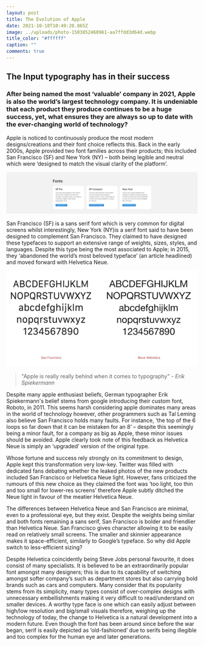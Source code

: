 ```yaml
---
layout: post
title: The Evolution of Apple
date: 2021-10-10T10:49:20.865Z
image: ../uploads/photo-1503852460961-aa7ffdd3d64d.webp
title_color: "#ffffff"
caption: ""
comments: true
---
```

## The Input typography has in their success

### After being named the most ‘valuable’ company in 2021, Apple is also the world’s largest technology company. It is undeniable that each product they produce continues to be a huge success, yet, what ensures they are always so up to date with the ever-changing world of technology?

Apple is noticed to continuously produce the most modern designs/creations and their font choice reflects this. Back in the early 2000s, Apple provided two font families across their products; this included San Francisco (SF) and New York (NY) – both being legible and neutral which were ‘designed to match the visual clarity of the platform’. 

![This is the variations of the previous apple fonts and how/where they are best used ](../uploads/1-hx9owwhhi55sd7yiba27bg.png)

San Francisco (SF) is a sans serif font which is very common for digital screens whilst interestingly, New York (NY)is a serif font said to have been designed to complement San Francisco. They claimed to have designed these typefaces to support an extensive range of weights, sizes, styles, and languages. Despite this type being the most associated to Apple; in 2015, they ‘abandoned the world’s most beloved typeface’ (an article headlined) and moved forward with Helvetica Neue.

![Here demonstrates the difference between the previous and new typeface. ](../uploads/1-hzs5qtcfxgqtiwctbngggq.jpeg)

> "Apple is really really behind when it comes to typography" - *Erik Spiekermann*

Despite many apple enthusiast beliefs, German typographer Erik Spiekermann's belief stems from google introducing their custom font, Roboto, in 2011. This seems harsh considering apple dominates many areas in the world of technology however, other programmers such as Tal Leming also believe San Francisco holds many faults. For instance, ‘the top of the 6 loops so far down that it can be mistaken for an 8’ – despite this seemingly being a minor fault, for a company as big as Apple, these minor issues should be avoided. Apple clearly took note of this feedback as Helvetica Neue is simply an ‘upgraded’ version of the original type.

Whose fortune and success rely strongly on its commitment to design, Apple kept this transformation very low-key. Twitter was filled with dedicated fans debating whether the leaked photos of the new products included San Francisco or Helvetica Neue light. However, fans criticized the rumours of this new choice as they claimed the font was ‘too light, too thin and too small for lower-res screens’ therefore Apple subtly ditched the Neue light in favour of the meatier Helvetica Neue.

The differences between Helvetica Neue and San Francisco are minimal, even to a professional eye, but they exist. Despite the weights being similar and both fonts remaining a sans serif, San Francisco is bolder and friendlier than Helvetica Neue. San Francisco gives character allowing it to be easily read on relatively small screens. The smaller and skinnier appearance makes it space-efficient, similarly to Google’s typeface. So why did Apple switch to less-efficient sizing? 

Despite Helvetica coincidently being Steve Jobs personal favourite, it does consist of many specialists. It is believed to be an extraordinarily popular font amongst many designers; this is due to its capability of switching amongst softer company’s such as department stores but also carrying bold brands such as cars and computers. Many consider that its popularity stems from its simplicity, many types consist of over-complex designs with unnecessary embellishments making it very difficult to read/understand on smaller devices. A worthy type face is one which can easily adjust between high/low resolution and big/small visuals therefore, weighing up the technology of today, the change to Helvetica is a natural development into a modern future. Even though the font has been around since before the war began, serif is easily depicted as ‘old-fashioned’ due to serifs being illegible and too complex for the human eye and later generations.